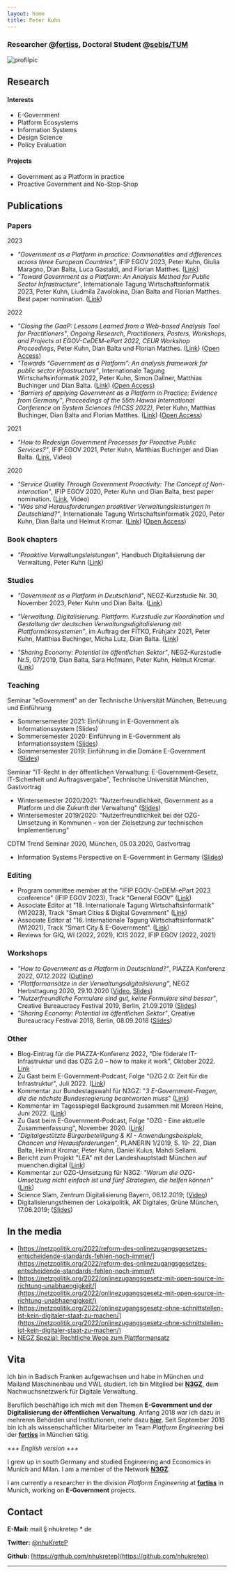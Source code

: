 ```yaml
---
layout: home
title: Peter Kuhn
---
```


### Researcher @[fortiss](https://fortiss.org), Doctoral Student @[sebis/TUM](https://wwwmatthes.in.tum.de/) 

![profilpic](.\profilepic.jpg)

## Research

#### Interests

* E-Government
* Platform Ecosystems
* Information Systems
* Design Science
* Policy Evaluation

#### Projects

* Government as a Platform in practice
* Proactive Government and No-Stop-Shop

## Publications

### Papers

2023

* *"Government as a Platform in practice: Commonalities and differences across three European Countries"*, IFIP EGOV 2023, Peter Kuhn, Giulia Maragno, Dian Balta, Luca Gastaldi, and Florian Matthes. ([Link](https://link.springer.com/chapter/10.1007/978-3-031-41138-0_3))
* *"Toward Government as a Platform: An Analysis Method for Public Sector Infrastructure"*, Internationale Tagung Wirtschaftsinformatik 2023, Peter Kuhn, Liudmila Zavolokina, Dian Balta and Florian Matthes. Best paper nomination. ([Link](https://aisel.aisnet.org/wi2023/41/))

2022

* *"Closing the GaaP: Lessons Learned from a Web-based Analysis Tool for Practitioners"*, *Ongoing Research, Practitioners, Posters, Workshops, and Projects at EGOV-CeDEM-ePart 2022, CEUR Workshop Proceedings*, Peter Kuhn, Dian Balta und Florian Matthes. ([Link](https://ceur-ws.org/Vol-3399/)) ([Open Access](https://ceur-ws.org/Vol-3399/paper9.pdf))
* *"Towards “Government as a Platform”: An analysis framework for public sector infrastructure"*, Internationale Tagung Wirtschaftsinformatik 2022, Peter Kuhn, Simon Dallner, Matthias Buchinger und Dian Balta. ([Link](https://aisel.aisnet.org/wi2022/e_government/e_government/4)) ([Open Access](https://aisel.aisnet.org/cgi/viewcontent.cgi?article=1078&context=wi2022))
* *"Barriers of applying Government as a Platform in Practice:  Evidence from Germany"*, *Proceedings of the 55th Hawaii International Conference on System Sciences (HICSS 2022)*, Peter Kuhn, Matthias Buchinger, Dian Balta and Florian Matthes. ([Link](https://scholarspace.manoa.hawaii.edu/handle/10125/79661)) ([Open Access](https://scholarspace.manoa.hawaii.edu/bitstream/10125/79661/0261.pdf))

2021

* *"How to Redesign Government Processes for Proactive Public Services?"*, IFIP EGOV 2021, Peter Kuhn, Matthias Buchinger and Dian Balta. ([Link](http://dx.doi.org/10.1007/978-3-030-84789-0_3), Video)

2020

* *"Service Quality Through Government Proactivity: The Concept of Non-interaction"*, IFIP EGOV 2020, Peter Kuhn und Dian Balta, best paper nomination. ([Link](http://dx.doi.org/10.1007/978-3-030-57599-1_7), Video)
* *"Was sind Herausforderungen proaktiver Verwaltungsleistungen in Deutschland?"*, Internationale Tagung Wirtschaftsinformatik 2020, Peter Kuhn, Dian Balta und Helmut Krcmar. ([Link](https://library.gito.de/2021/07/wi2020-zentrale-tracks-40/)) ([Open Access](https://library.gito.de/wp-content/uploads/2021/08/E4_Paper_WI-2020_final_rev_final_cameraready.pdf))

### Book chapters

* *"Proaktive Verwaltungsleistungen"*, Handbuch Digitalisierung der Verwaltung, Peter Kuhn ([Link](https://www.utb.de/doi/abs/10.36198/9783838559292-406-419))

### Studies

* *"Government as a Platform in Deutschland"*, NEGZ-Kurzstudie Nr. 30, November 2023, Peter Kuhn und Dian Balta. ([Link](https://negz.org/publikation/government-as-a-platform/))

* *"Verwaltung. Digitalisierung. Plattform. Kurzstudie zur Koordination und Gestaltung der deutschen Verwaltungsdigitalisierung mit Plattformökosystemen"*, im Auftrag der FITKO, Frühjahr 2021, Peter Kuhn, Matthias Buchinger, Micha Lutz, Dian Balta. ([Link](https://www.fortiss.org/fileadmin/user_upload/05_Veroeffentlichungen/Informationsmaterialien/Studie_fortiss_FITKO_VerwaltungDigitalisierungPlattform_web.pdf))

* *"Sharing Economy: Potential im öffentlichen Sektor"*, NEGZ-Kurzstudie Nr.5, 07/2019, Dian Balta, Sara Hofmann, Peter Kuhn, Helmut Krcmar. ([Link](https://negz.org/projekte-publikationen/))

### Teaching

Seminar "eGovernment" an der Technische Universität München, Betreuung und Einführung

* Sommersemester 2021: Einführung in E-Government als Informationssystem (Slides)
* Sommersemester 2020: Einführung in E-Government als Informationssystem ([Slides](https://speakerdeck.com/nhukretep/einfuhrung-e-government-als-informationssystem))
* Sommersemester 2019: Einführung in die Domäne E-Government ([Slides](https://speakerdeck.com/nhukretep/einfuhrung-e-government))

Seminar "IT-Recht in der öffentlichen Verwaltung: E-Government-Gesetz, IT-Sicherheit und Auftragsvergabe", Technische Universität München, Gastvortrag 

* Wintersemester 2020/2021: "Nutzerfreundlichkeit, Government as a Platform und die Zukunft der Verwaltung" ([Slides](https://speakerdeck.com/nhukretep/nutzerfreundlichkeit-government-as-a-platform-und-die-zukunft-der-verwaltung))
* Wintersemester 2019/2020: "Nutzerfreundlichkeit bei der OZG-Umsetzung in Kommunen – von der Zielsetzung zur technischen Implementierung"

CDTM Trend Seminar 2020, München, 05.03.2020, Gastvortrag

* Information Systems Perspective on E-Government in Germany ([Slides](https://speakerdeck.com/nhukretep/information-systems-perspective-on-e-government-in-germany))

### Editing

* Program committee member at the "IFIP EGOV-CeDEM-ePart 2023 conference" (IFIP EGOV 2023), Track "General EGOV" ([Link](https://dgsociety.org/egov-2023/)) 
* Associate Editor at "18. Internationale Tagung Wirtschaftsinformatik" (WI2023), Track "Smart Cities & Digital Government" ([Link](https://wi2023.de/track-17/))
* Associate Editor at "16. Internationale Tagung Wirtschaftsinformatik" (WI2021), Track "Smart City & E-Government". ([Link](https://wi2021.de/smart-city-e-government-2/))
* Reviews for GIQ, WI (2022, 2021), ICIS 2022, IFIP EGOV (2022, 2021)

### Workshops

* *"How to Government as a Platform in Deutschland?"*, PIAZZA Konferenz 2022, 07.12.2022 ([Outline](https://piazza-konferenz.de/die-workshops/2022_government-as-a-platform/))
* *"Plattformansätze in der Verwaltungsdigitalisierung"*, NEGZ Herbsttagung 2020, 29.10.2020 ([Video](https://www.youtube.com/watch?v=RzcXcdU06dE), [Slides](https://speakerdeck.com/nhukretep/einfuhrung-zu-plattformansatzen-in-der-verwaltungsdigitalisierung))
* *"Nutzerfreundliche Formulare sind gut, keine Formulare sind besser"*, Creative Bureaucracy Festival 2019, Berlin, 21.09.2019 ([Slides](https://speakerdeck.com/nhukretep/nutzerfreundliche-formulare-sind-gut-keine-formulare-sind-besser))
* *"Sharing Economy: Potential im öffentlichen Sektor"*, Creative Bureaucracy Festival 2018, Berlin, 08.09.2018 ([Slides](https://www.slideshare.net/PeterKuhn22/sharing-economy-potential-im-ffentlichen-sektor))

### Other 

* Blog-Eintrag für die PIAZZA-Konferenz 2022, "Die föderale IT-Infrastruktur und das OZG 2.0 – how to make it work", Oktober 2022. [Link](https://piazza-konferenz.de/2022/10/05/die-foderale-it-infrastruktur-und-das-ozg-2-0/)
* Zu Gast beim E-Government-Podcast, Folge "OZG 2.0: Zeit für die Infrastruktur", Juli 2022. ([Link](https://egovernment-podcast.com/egov112-ozg20/))
* Kommentar zur Bundestagswahl für N3GZ: "*3 E-Government-Fragen, die die nächste Bundesregierung beantworten muss*" ([Link](https://n3gz.org/2021/07/13/3-e-government-fragen-die-die-naechste-bundesregierung-beantworten-muss/))
* Kommentar im Tagesspiegel Background zusammen mit Moreen Heine, Juni 2022. ([Link](https://background.tagesspiegel.de/digitalisierung/ozg-2-0-zeit-fuer-die-infrastruktur))
* Zu Gast beim E-Government-Podcast, Folge "OZG - Eine aktuelle Zusammenfassung", November 2020. ([Link](https://egovernment-podcast.com/egov067-ozg-eine-aktuelle-zusammenfassung/))
* *"Digitalgestützte Bürgerbeteiligung & KI - Anwendungsbeispiele, Chancen und Herausforderungen"*, PLANERIN 1/2019, S. 19- 22, Dian Balta, Helmut Krcmar, Peter Kuhn, Daniel Kulus, Mahdi Sellami.
* Bericht zum Projekt "LEA" mit der Landeshauptstadt München auf muenchen.digital ([Link](https://muenchen.digital/blog/begleitforschung-e-government/))
* Kommentar zur OZG-Umsetzung für N3GZ: *"Warum die OZG-Umsetzung nicht einfach ist und fünf Strategien, die helfen können"* ([Link](https://n3gz.org/2020/08/21/warum-die-ozg-umsetzung-nicht-einfach-ist-und-fuenf-strategien-die-helfen-koennen/))
* Science Slam, Zentrum Digitalisierung Bayern, 06.12.2019; ([Video](https://www.youtube.com/watch?v=eG5EuuUYZFQ))
* Digitalisierungsthemen der Lokalpolitik, AK Digitales, Grüne München, 17.06.2019; ([Slides](https://speakerdeck.com/nhukretep/digitalisierungsthemen-der-lokalpolitik))

## In the media
* [https://netzpolitik.org/2022/reform-des-onlinezugangsgesetzes-entscheidende-standards-fehlen-noch-immer/](https://netzpolitik.org/2022/reform-des-onlinezugangsgesetzes-entscheidende-standards-fehlen-noch-immer/)
* [https://netzpolitik.org/2022/onlinezugangsgesetz-mit-open-source-in-richtung-unabhaengigkeit/](https://netzpolitik.org/2022/onlinezugangsgesetz-mit-open-source-in-richtung-unabhaengigkeit/)
* [https://netzpolitik.org/2022/onlinezugangsgesetz-ohne-schnittstellen-ist-kein-digitaler-staat-zu-machen/](https://netzpolitik.org/2022/onlinezugangsgesetz-ohne-schnittstellen-ist-kein-digitaler-staat-zu-machen/)
* [NEGZ Spezial: Rechtliche Wege zum Plattformansatz](https://www.youtube.com/watch?v=5SnjVSwzrJw)

## Vita

Ich bin in Badisch Franken aufgewachsen und habe in München und Mailand Maschinenbau und VWL studiert. Ich bin Mitglied bei **[N3GZ](https://n3gz.org/)**, dem Nachwuchsnetzwerk für Digitale Verwaltung.

Beruflich beschäftige ich mich mit den Themen **E-Government und der Digitalisierung der öffentlichen Verwaltung**. Anfang 2018 war ich dazu in mehreren Behörden und Institutionen, mehr dazu [**hier**](https://nhukretep.github.io/eGov-blog/). Seit September 2018 bin ich als wissenschaftlicher Mitarbeiter im Team *Platform Engineering* bei der [**fortiss**](https://www.fortiss.org) in München tätig.

*+++ English version +++*

I grew up in south Germany and studied Engineering and Economics in Munich and Milan. I am a member of the Network **[N3GZ](https://n3gz.org/)**.

I am currently a researcher in the division *Platform Engineering* at [**fortiss**](https://www.fortiss.org/en/home/) in Munich, working on **E-Government** projects.

## Contact

**E-Mail:** mail § nhukretep * de

**Twitter:** [@nhuKreteP](https://twitter.com/nhukretep)

**Github:** [https://github.com/nhukretep](https://github.com/nhukretep)

---
